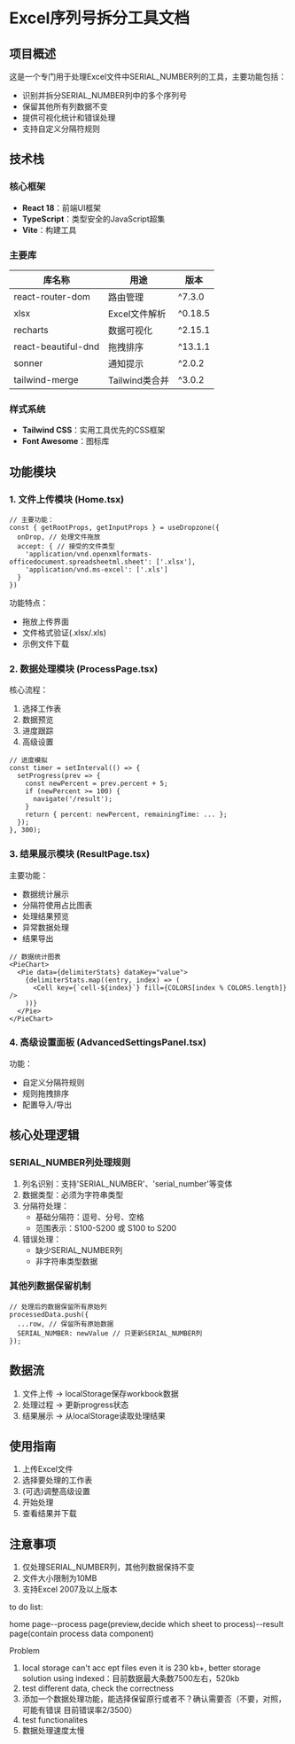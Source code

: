 # Excel序列号拆分工具文档

## 项目概述
这是一个专门用于处理Excel文件中SERIAL_NUMBER列的工具，主要功能包括：
- 识别并拆分SERIAL_NUMBER列中的多个序列号
- 保留其他所有列数据不变
- 提供可视化统计和错误处理
- 支持自定义分隔符规则

## 技术栈
### 核心框架
- **React 18**：前端UI框架
- **TypeScript**：类型安全的JavaScript超集
- **Vite**：构建工具

### 主要库
| 库名称 | 用途 | 版本 |
|--------|------|------|
| react-router-dom | 路由管理 | ^7.3.0 |
| xlsx | Excel文件解析 | ^0.18.5 |
| recharts | 数据可视化 | ^2.15.1 |
| react-beautiful-dnd | 拖拽排序 | ^13.1.1 |
| sonner | 通知提示 | ^2.0.2 |
| tailwind-merge | Tailwind类合并 | ^3.0.2 |

### 样式系统
- **Tailwind CSS**：实用工具优先的CSS框架
- **Font Awesome**：图标库

## 功能模块

### 1. 文件上传模块 (Home.tsx)
```tsx
// 主要功能：
const { getRootProps, getInputProps } = useDropzone({
  onDrop, // 处理文件拖放
  accept: { // 接受的文件类型
    'application/vnd.openxmlformats-officedocument.spreadsheetml.sheet': ['.xlsx'],
    'application/vnd.ms-excel': ['.xls']
  }
})
```
功能特点：
- 拖放上传界面
- 文件格式验证(.xlsx/.xls)
- 示例文件下载

### 2. 数据处理模块 (ProcessPage.tsx)
核心流程：
1. 选择工作表
2. 数据预览
3. 进度跟踪
4. 高级设置

```tsx
// 进度模拟
const timer = setInterval(() => {
  setProgress(prev => {
    const newPercent = prev.percent + 5;
    if (newPercent >= 100) {
      navigate('/result');
    }
    return { percent: newPercent, remainingTime: ... };
  });
}, 300);
```

### 3. 结果展示模块 (ResultPage.tsx)
主要功能：
- 数据统计展示
- 分隔符使用占比图表
- 处理结果预览
- 异常数据处理
- 结果导出

```tsx
// 数据统计图表
<PieChart>
  <Pie data={delimiterStats} dataKey="value">
    {delimiterStats.map((entry, index) => (
      <Cell key={`cell-${index}`} fill={COLORS[index % COLORS.length]} />
    ))}
  </Pie>
</PieChart>
```

### 4. 高级设置面板 (AdvancedSettingsPanel.tsx)
功能：
- 自定义分隔符规则
- 规则拖拽排序
- 配置导入/导出

## 核心处理逻辑

### SERIAL_NUMBER列处理规则
1. 列名识别：支持'SERIAL_NUMBER'、'serial_number'等变体
2. 数据类型：必须为字符串类型
3. 分隔符处理：
   - 基础分隔符：逗号、分号、空格
   - 范围表示：S100-S200 或 S100 to S200
4. 错误处理：
   - 缺少SERIAL_NUMBER列
   - 非字符串类型数据

### 其他列数据保留机制
```tsx
// 处理后的数据保留所有原始列
processedData.push({
  ...row, // 保留所有原始数据
  SERIAL_NUMBER: newValue // 只更新SERIAL_NUMBER列
});
```

## 数据流
1. 文件上传 → localStorage保存workbook数据
2. 处理过程 → 更新progress状态
3. 结果展示 → 从localStorage读取处理结果

## 使用指南
1. 上传Excel文件
2. 选择要处理的工作表
3. (可选)调整高级设置
4. 开始处理
5. 查看结果并下载

## 注意事项
1. 仅处理SERIAL_NUMBER列，其他列数据保持不变
2. 文件大小限制为10MB
3. 支持Excel 2007及以上版本

to do list:

home page--process page(preview,decide which sheet to process)--result page(contain process data component)

Problem
1. local storage can't acc ept files even it is 230 kb+, better storage solution using indexed：目前数据最大条数7500左右，520kb
2. test different data, check the correctness
3. 添加一个数据处理功能，能选择保留原行或者不？确认需要否（不要，对照，可能有错误 目前错误率2/3500）
4. test functionalites
5. 数据处理速度太慢
   
